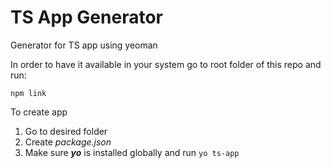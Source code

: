 # TS App Generator

Generator for TS app using yeoman

In order to have it available in your system go to root folder of this repo and run:

`npm link`

To create app

1. Go to desired folder
1. Create _package.json_
1. Make sure **_yo_** is installed globally and run `yo ts-app`
